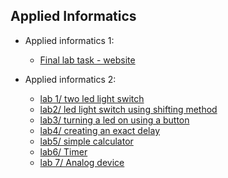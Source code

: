 ## Applied Informatics
 - Applied informatics 1:
    - [Final lab task - website](https://github.com/Paraschiv-Stefan/Applied-Informatics/tree/AI1-website)
      
- Applied informatics 2:
    - [lab 1/ two led light switch](https://github.com/Paraschiv-Stefan/Applied-Informatics/tree/lab_1)
    - [lab2/ led light switch using shifting method](https://github.com/Paraschiv-Stefan/Applied-Informatics/tree/lab_2)
    - [lab3/ turning a led on using a button](https://github.com/Paraschiv-Stefan/Applied-Informatics/tree/lab_3)
    - [lab4/ creating an exact delay](https://github.com/Paraschiv-Stefan/Applied-Informatics/tree/lab_4)
    - [lab5/ simple calculator](https://github.com/Paraschiv-Stefan/Applied-Informatics/tree/lab_5)
    - [lab6/ Timer](https://github.com/Paraschiv-Stefan/Applied-Informatics/tree/lab_6)
    - [lab 7/ Analog device](https://github.com/Paraschiv-Stefan/Applied-Informatics/tree/lab_7)
